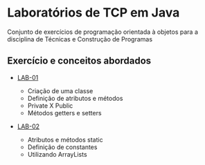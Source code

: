# Laboratórios de TCP em Java

Conjunto de exercícios de programação orientada à objetos para a disciplina de Técnicas e Construção de Programas

## Exercício e conceitos abordados

* [LAB-01](https://github.com/biasoviero/TCP_labsJava/tree/main/lab01)
  * Criação de uma classe
  * Definição de atributos e métodos
  * Private X Public
  * Métodos getters e setters

* [LAB-02](https://github.com/biasoviero/TCP_labsJava/tree/main/lab02)
   * Atributos e métodos static
   * Definição de constantes
   * Utilizando ArrayLists
